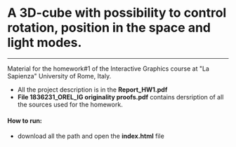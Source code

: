 # A 3D-cube with possibility to control rotation, position in the space and light modes. 
---
Material for the homework#1 of the Interactive Graphics course at "La Sapienza" University of Rome, Italy.

* All the project description is in the **Report_HW1.pdf**
* **File 1836231_OREL_IG originality proofs.pdf** contains dersription of all the sources used for the homework.
#### How to run:
* download all the path and open the **index.html** file
